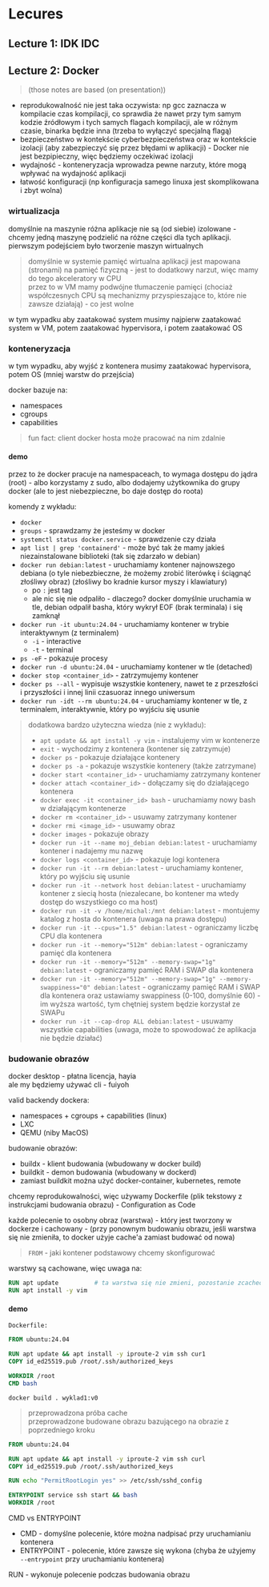 # Lecures

## Lecture 1: IDK IDC

## Lecture 2: Docker
> (those notes are based (on presentation))

- reprodukowalność nie jest taka oczywista: np gcc zaznacza w kompilacie czas kompilacji, co sprawdia że nawet przy tym samym kodzie źródłowym i tych samych flagach kompilacji, ale w różnym czasie, binarka będzie inna (trzeba to wyłączyć specjalną flagą)  
- bezpieczeństwo w kontekście cyberbezpieczeństwa oraz w kontekście izolacji (aby zabezpieczyć się przez błędami w aplikacji) - Docker nie jest bezpipieczny, więc będziemy oczekiwać izolacji
- wydajność - konteneryzacja wprowadza pewne narzuty, które mogą wpływać na wydajność aplikacji
- łatwość konfiguracji (np konfiguracja samego linuxa jest skomplikowana i zbyt wolna)  


### wirtualizacja
domyślnie na maszynie różna aplikacje nie są (od siebie) izolowane - chcemy jedną maszynę podzielić na różne części dla tych aplikacji. 
pierwszym podejściem było tworzenie maszyn wirtualnych  

> domyślnie w systemie pamięć wirtualna aplikacji jest mapowana (stronami) na pamięć fizyczną - jest to dodatkowy narzut, więc mamy do tego akceleratory w CPU  
> przez to w VM mamy podwójne tłumaczenie pamięci (chociaż współczesnych CPU są mechanizmy przyspieszające to, które nie zawsze działają) - co jest wolne  

w tym wypadku aby zaatakować system musimy najpierw zaatakować system w VM, potem zaatakować hypervisora, i potem zaatakować OS

### konteneryzacja
w tym wypadku, aby wyjść z kontenera musimy zaatakować hypervisora, potem OS (mniej warstw do przejścia)

docker bazuje na: 
- namespaces
- cgroups
- capabilities

> fun fact: client docker hosta może pracować na nim zdalnie

#### demo
przez to że docker pracuje na namespaceach, to wymaga dostępu do jądra (root) - albo korzystamy z sudo, albo dodajemy użytkownika do grupy docker (ale to jest niebezpieczne, bo daje dostęp do roota)  

komendy z wykładu:
- `docker`
- `groups` - sprawdzamy że jesteśmy w docker
- `systemctl status docker.service` - sprawdzenie czy działa 
- `apt list | grep 'containerd'` - może być tak że mamy jakieś niezainstalowane biblioteki (tak się zdarzało w debian)
- `docker run debian:latest` - uruchamiamy kontener najnowszego debiana (o tyle niebezbieczne, że możemy zrobić literówkę i ściągnąć złośliwy obraz) (złośliwy bo kradnie kursor myszy i klawiatury)
  - po `:` jest tag 
  - ale nic się nie odpaliło - dlaczego? docker domyślnie uruchamia w tle, debian odpalił basha, który wykrył EOF (brak terminala) i się zamknął
- `docker run -it ubuntu:24.04` - uruchamiamy kontener  w trybie interaktywnym (z terminalem)
  - `-i` - interactive
  - `-t` - terminal
- `ps -eF` - pokazuje procesy
- `docker run -d ubuntu:24.04` - uruchamiamy kontener w tle (detached)
- `docker stop <container_id>` - zatrzymujemy kontener
- `docker ps --all` - wypisuje wszystkie kontenery, nawet te z przeszłości i przyszłości i innej linii czasuoraz innego uniwersum
- `docker run -idt --rm ubuntu:24.04` - uruchamiamy kontener w tle, z terminalem, interaktywnie, który po wyjściu się usunie




> dodatkowa bardzo użyteczna wiedza (nie z wykładu):  
> - `apt update && apt install -y vim` - instalujemy vim w kontenerze
> - `exit` - wychodzimy z kontenera (kontener się zatrzymuje)
> - `docker ps` - pokazuje działające kontenery
> - `docker ps -a` - pokazuje wszystkie kontenery (także zatrzymane)
> - `docker start <container_id>` - uruchamiamy zatrzymany kontener
> - `docker attach <container_id>` - dołączamy się do działającego kontenera
> - `docker exec -it <container_id> bash` - uruchamiamy nowy                          bash w działającym kontenerze
> - `docker rm <container_id>` - usuwamy zatrzymany kontener
> - `docker rmi <image_id>` - usuwamy obraz
> - `docker images` - pokazuje obrazy
> - `docker run -it --name moj_debian debian:latest` - uruchamiamy kontener i nadajemy mu nazwę
> - `docker logs <container_id>` - pokazuje logi kontenera
> - `docker run -it --rm debian:latest` - uruchamiamy kontener, który po wyjściu się usunie
> - `docker run -it --network host debian:latest` - uruchamiamy kontener z siecią hosta (niezalecane, bo kontener ma wtedy dostęp do wszystkiego co ma host)
> - `docker run -it -v /home/michal:/mnt debian:latest` - montujemy katalog z hosta do kontenera (uwaga na prawa dostępu)
> - `docker run -it --cpus="1.5" debian:latest` - ograniczamy liczbę CPU dla kontenera
> - `docker run -it --memory="512m" debian:latest` - ograniczamy pamięć dla kontenera
> - `docker run -it --memory="512m" --memory-swap="1g" debian:latest` - ograniczamy pamięć RAM i SWAP dla kontenera
> - `docker run -it --memory="512m" --memory-swap="1g" --memory-swappiness="0" debian:latest` - ograniczamy pamięć RAM i SWAP dla kontenera           oraz ustawiamy swappiness (0-100, domyślnie 60) - im wyższa wartość, tym chętniej system będzie korzystał ze SWAPu
> - `docker run -it --cap-drop ALL debian:latest` - usuwamy wszystkie capabilities (uwaga, może to spowodować że aplikacja nie będzie działać)        

### budowanie obrazów
docker desktop - płatna licencja, hayia  
ale my będziemy używać cli - fuiyoh  


valid backendy dockera:  
- namespaces + cgroups + capabilities (linux)
- LXC
- QEMU (niby MacOS)


budowanie obrazów:
- buildx - klient budowania (wbudowany w docker build)
- buildkit - demon budowania (wbudowany w dockerd)
- zamiast buildkit można użyć docker-container, kubernetes, remote


chcemy reprodukowalności, więc używamy Dockerfile (plik tekstowy z instrukcjami budowania obrazu) - Configuration as Code

każde polecenie to osobny obraz (warstwa) - który jest tworzony w dockerze i cachowany - (przy ponownym budowaniu obrazu, jeśli warstwa się nie zmieniła, to docker użyje cache'a zamiast budować od nowa)  
> `FROM` - jaki kontener podstawowy chcemy skonfigurować  


warstwy są cachowane, więc uwaga na:
```dockerfile
RUN apt update          # ta warstwa się nie zmieni, pozostanie zcacheowana, więc przy ponownym buildzie nie zaktualizuje listy pakietów
RUN apt install -y vim
```

#### demo


`Dockerfile:`
```dockerfile
FROM ubuntu:24.04

RUN apt update && apt install -y iproute-2 vim ssh cur1
COPY id_ed25519.pub /root/.ssh/authorized_keys

WORKDIR /root
CMD bash
```

`docker build . wyklad1:v0`


> przeprowadzona próba cache  
> przeprowadzone budowane obrazu bazującego na obrazie z poprzedniego kroku


```dockerfile
FROM ubuntu:24.04

RUN apt update && apt install -y iproute-2 vim ssh curl
COPY id_ed25519.pub /root/.ssh/authorized_keys

RUN echo "PermitRootLogin yes" >> /etc/ssh/sshd_config

ENTRYPOINT service ssh start && bash
WORKDIR /root
```

CMD vs ENTRYPOINT
- CMD - domyślne polecenie, które można nadpisać przy uruchamianiu kontenera
- ENTRYPOINT - polecenie, które zawsze się wykona (chyba że użyjemy `--entrypoint` przy uruchamianiu kontenera)

RUN - wykonuje polecenie podczas budowania obrazu

